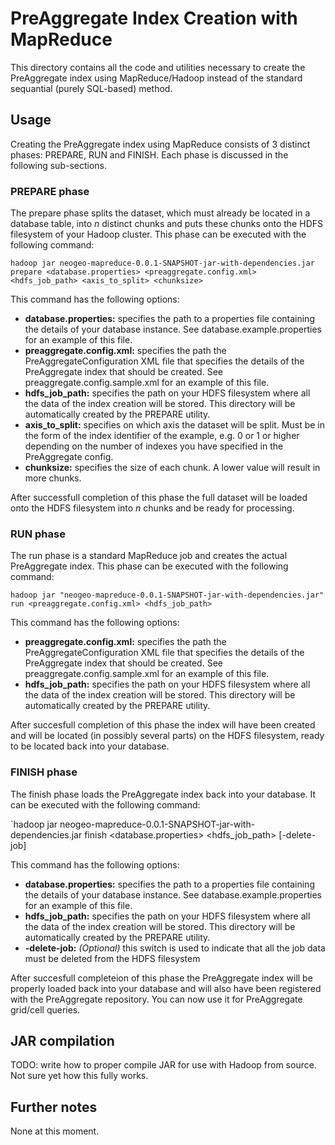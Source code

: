 # PreAggregate Index Creation with MapReduce

This directory contains all the code and utilities necessary to create the PreAggregate index using MapReduce/Hadoop instead of the standard sequantial (purely SQL-based) method.

## Usage
Creating the PreAggregate index using MapReduce consists of 3 distinct phases: PREPARE, RUN and FINISH. Each phase is discussed in the following sub-sections.

### PREPARE phase
The prepare phase splits the dataset, which must already be located in a database table, into *n* distinct chunks and puts these chunks onto the HDFS filesystem of your Hadoop cluster. This phase can be executed with the following command:

`hadoop jar neogeo-mapreduce-0.0.1-SNAPSHOT-jar-with-dependencies.jar prepare <database.properties> <preaggregate.config.xml> <hdfs_job_path> <axis_to_split> <chunksize>`

This command has the following options:

- **database.properties:** specifies the path to a properties file containing the details of your database instance. See database.example.properties for an example of this file.
- **preaggregate.config.xml:** specifies the path the PreAggregateConfiguration XML file that specifies the details of the PreAggregate index that should be created. See preaggregate.config.sample.xml for an example of this file.
- **hdfs_job_path:** specifies the path on your HDFS filesystem where all the data of the index creation will be stored. This directory will be automatically created by the PREPARE utility.
- **axis_to_split:** specifies on which axis the dataset will be split. Must be in the form of the index identifier of the example, e.g. 0 or 1 or higher depending on the number of indexes you have specified in the PreAggregate config.
- **chunksize:** specifies the size of each chunk. A lower value will result in more chunks.

After successfull completion of this phase the full dataset will be loaded onto the HDFS filesystem into *n* chunks and be ready for processing. 

### RUN phase
The run phase is a standard MapReduce job and creates the actual PreAggregate index. This phase can be executed with the following command:

`hadoop jar "neogeo-mapreduce-0.0.1-SNAPSHOT-jar-with-dependencies.jar" run <preaggregate.config.xml> <hdfs_job_path>`

This command has the following options:

- **preaggregate.config.xml:** specifies the path the PreAggregateConfiguration XML file that specifies the details of the PreAggregate index that should be created. See preaggregate.config.sample.xml for an example of this file.
- **hdfs_job_path:** specifies the path on your HDFS filesystem where all the data of the index creation will be stored. This directory will be automatically created by the PREPARE utility.

After succesfull completion of this phase the index will have been created and will be located (in possibly several parts) on the HDFS filesystem, ready to be located back into your database.

### FINISH phase
The finish phase loads the PreAggregate index back into your database. It can be executed with the following command:

`hadoop jar neogeo-mapreduce-0.0.1-SNAPSHOT-jar-with-dependencies.jar finish <database.properties> <hdfs_job_path> [-delete-job]

This command has the following options:

- **database.properties:** specifies the path to a properties file containing the details of your database instance. See database.example.properties for an example of this file.
- **hdfs_job_path:** specifies the path on your HDFS filesystem where all the data of the index creation will be stored. This directory will be automatically created by the PREPARE utility.
- **-delete-job:** *(Optional)* this switch is used to indicate that all the job data must be deleted from the HDFS filesystem

After succesfull completeion of this phase the PreAggregate index will be properly loaded back into your database and will also have been registered with the PreAggregate repository. You can now use it for PreAggregate grid/cell queries.

## JAR compilation
TODO: write how to proper compile JAR for use with Hadoop from source. Not sure yet how this fully works.

## Further notes
None at this moment.